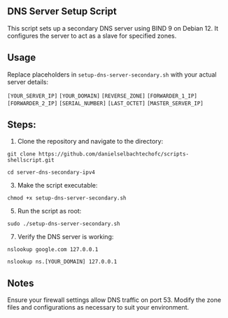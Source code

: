 ## DNS Server Setup Script
This script sets up a secondary DNS server using BIND 9 on Debian 12. It configures the server to act as a slave for specified zones.

## Usage
Replace placeholders in `setup-dns-server-secondary.sh` with your actual server details:

`[YOUR_SERVER_IP]`
`[YOUR_DOMAIN]`
`[REVERSE_ZONE]`
`[FORWARDER_1_IP]`
`[FORWARDER_2_IP]`
`[SERIAL_NUMBER]`
`[LAST_OCTET]`
`[MASTER_SERVER_IP]`

## Steps:

1. Clone the repository and navigate to the directory:
   
`git clone https://github.com/danielselbachtechofc/scripts-shellscript.git`

`cd server-dns-secondary-ipv4`

3. Make the script executable:
   
`chmod +x setup-dns-server-secondary.sh`

5. Run the script as root:

`sudo ./setup-dns-server-secondary.sh`

7. Verify the DNS server is working:
   
`nslookup google.com 127.0.0.1`

`nslookup ns.[YOUR_DOMAIN] 127.0.0.1`

## Notes
Ensure your firewall settings allow DNS traffic on port 53.
Modify the zone files and configurations as necessary to suit your environment.
